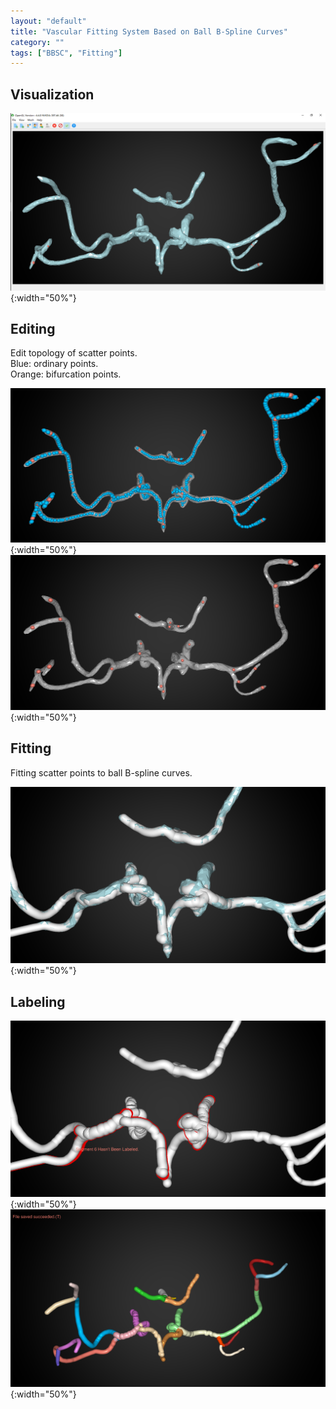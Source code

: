 ```yaml
---
layout: "default"
title: "Vascular Fitting System Based on Ball B-Spline Curves"
category: ""
tags: ["BBSC", "Fitting"]
---
```

## Visualization
![](/assets/imgs/Resume-Appendix/Vascular-System/4.png){:width="50%"}

## Editing

Edit topology of scatter points. <br> Blue: ordinary points. <br> Orange: bifurcation points.

![](/assets/imgs/Resume-Appendix/Vascular-System/1.png){:width="50%"}
![](/assets/imgs/Resume-Appendix/Vascular-System/2.png){:width="50%"}

## Fitting

Fitting scatter points to ball B-spline curves.

![](/assets/imgs/Resume-Appendix/Vascular-System/5.png){:width="50%"}

## Labeling
![](/assets/imgs/Resume-Appendix/Vascular-System/6.png){:width="50%"}
![](/assets/imgs/Resume-Appendix/Vascular-System/7.png){:width="50%"}
